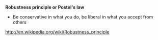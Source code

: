 __Robustness principle or Postel's law__

* Be conservative in what you do, be liberal in what you accept from others

http://en.wikipedia.org/wiki/Robustness_principle
